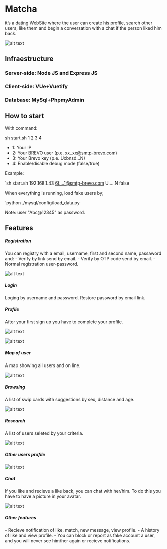 # Matcha
it’s a dating WebSite where the user can create his profile, search other users, like them and begin a conversation with a chat if the person liked him back.

![alt text](https://github.com/dperez42/matcha/blob/main/pictures/main.png?raw=true)
<h2>Infraestructure</h2>
<h3>Server-side: Node JS and Express JS</h3>
<h3>Client-side: VUe+Vuetify</h3>
<h3>Database: MySql+PhpmyAdmin</h3>
<h2>How to start</h2>
With command:

sh start.sh 1 2 3 4

- 1: Your IP
- 2: Your BREVO user  (p.e. xx..xx@smtp-brevo.com)
- 3: Your Brevo key   (p.e. Uxbnsd...N)
- 4: Enable/disable debug mode (false/true)

Example: 

`sh start.sh 192.168.1.43  6f....1@smtp-brevo.com U.....N false

When everything is running, load fake users by;

`python ./mysql/config/load_data.py

Note: user "Abc@12345" as password.

<h2>Features</h2>
<h5>Registration</h5>
You can registry with a email, username, first and second name, passaword and:
- Verify by link send by email.
- Verify by OTP code send by email.
- Normal registration user-password.

![alt text](https://github.com/dperez42/matcha/blob/main/pictures/registration.png?raw=true)

<h5>Login</h5>
Loging by username and password. Restore password by email link.

<h5>Profile</h5>
After your first sign up you have to complete your profile.

![alt text](https://github.com/dperez42/matcha/blob/main/pictures/profile1.png?raw=true) 

![alt text](https://github.com/dperez42/matcha/blob/main/pictures/profile2.png?raw=true) 
<h5>Map of user</h5>
A map showing all users and on line. 

![alt text](https://github.com/dperez42/matcha/blob/main/pictures/map.png?raw=true) 
<h5>Browsing</h5>
A list of swip cards with suggestions by sex, distance and age.

![alt text](https://github.com/dperez42/matcha/blob/main/pictures/browsing.png?raw=true) 
<h5>Research</h5>
A list of users seleted by your criteria.

![alt text](https://github.com/dperez42/matcha/blob/main/pictures/gallery.png?raw=true) 
<h5>Other users profile</h5>

![alt text](https://github.com/dperez42/matcha/blob/main/pictures/other_profile.png?raw=true) 
<h5>Chat</h5>
If you like and recieve a like back, you can chat with her/him. To do this you have to have a picture in your avatar.

![alt text](https://github.com/dperez42/matcha/blob/main/pictures/chat.png?raw=true) 

<h5>Other features</h5>
- Recieve notification of like, match, new message, view profile.
- A history of like and view profile.
- You can block or report as fake account a user, and you will never see him/her again or recieve notifications.


